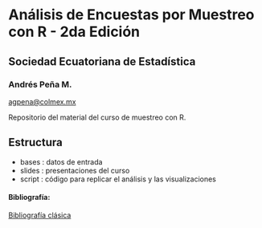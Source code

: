 # Análisis de Encuestas por Muestreo con R - 2da Edición

## Sociedad Ecuatoriana de Estadística

### Andrés Peña M.
[agpena@colmex.mx](agpena@colmex.mx)

Repositorio del material del curso de muestreo con R. 


## Estructura
* bases : datos de entrada
* slides : presentaciones del curso
* script : código para replicar el análisis y las visualizaciones


#### Bibliografía:
[Bibliografía clásica](https://drive.google.com/drive/folders/1nKK4FFTld8COBd3Pb7KicU_AguFwDNyu)
